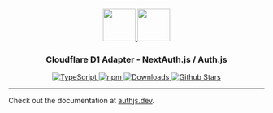 <p align="center">
  <br/>
  <a href="https://authjs.dev" target="_blank">
    <img height="64px" src="https://authjs.dev/img/logo/logo-sm.png" />
  </a>
  <a href="https://developers.cloudflare.com/d1/" target="_blank">
    <img height="64px" src="https://authjs.dev/img/adapters/d1.svg"/>
  </a>
  <h3 align="center"><b>Cloudflare D1 Adapter</b> - NextAuth.js / Auth.js</a></h3>
  <p align="center" style="align: center;">
    <a href="https://npm.im/@auth/drizzle-adapter">
      <img src="https://img.shields.io/badge/TypeScript-blue?style=flat-square" alt="TypeScript" />
    </a>
    <a href="https://npm.im/@auth/d1-adapter">
      <img alt="npm" src="https://img.shields.io/npm/v/@auth/d1-adapter?color=green&label=@auth/d1-adapter&style=flat-square">
    </a>
    <a href="https://www.npmtrends.com/@auth/d1-adapter">
      <img src="https://img.shields.io/npm/dm/@auth/d1-adapter?label=%20downloads&style=flat-square" alt="Downloads" />
    </a>
    <a href="https://github.com/nextauthjs/next-auth/stargazers">
      <img src="https://img.shields.io/github/stars/nextauthjs/next-auth?style=flat-square" alt="Github Stars" />
    </a>
  </p>
</p>

---

Check out the documentation at [authjs.dev](https://authjs.dev/reference/adapter/d1).
